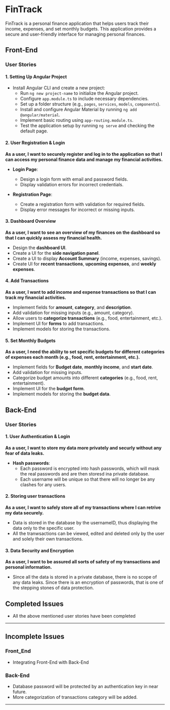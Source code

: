 # FinTrack

FinTrack is a personal finance application that helps users track their income, expenses, and set monthly budgets. This application provides a secure and user-friendly interface for managing personal finances.

## Front-End

### User Stories

#### 1. Setting Up Angular Project
- Install Angular CLI and create a new project:
  - Run `ng new project-name` to initialize the Angular project.
  - Configure `app.module.ts` to include necessary dependencies.
  - Set up a folder structure (e.g., `pages`, `services`, `models`, `components`).
  - Install and configure Angular Material by running `ng add @angular/material`.
  - Implement basic routing using `app-routing.module.ts`.
  - Test the application setup by running `ng serve` and checking the default page.

#### 2. User Registration & Login
**As a user, I want to securely register and log in to the application so that I can access my personal finance data and manage my financial activities.**

- **Login Page**:
  - Design a login form with email and password fields.
  - Display validation errors for incorrect credentials.

- **Registration Page**:
  - Create a registration form with validation for required fields.
  - Display error messages for incorrect or missing inputs.

#### 3. Dashboard Overview
**As a user, I want to see an overview of my finances on the dashboard so that I can quickly assess my financial health.**

- Design the **dashboard UI**.
- Create a UI for the **side navigation panel**.
- Create a UI to display **Account Summary** (income, expenses, savings).
- Create UI for **recent transactions**, **upcoming expenses**, and **weekly expenses**.

#### 4. Add Transactions
**As a user, I want to add income and expense transactions so that I can track my financial activities.**

- Implement fields for **amount**, **category**, and **description**.
- Add validation for missing inputs (e.g., amount, category).
- Allow users to **categorize transactions** (e.g., food, entertainment, etc.).
- Implement UI for **forms** to add transactions.
- Implement models for storing the transactions.

#### 5. Set Monthly Budgets
**As a user, I need the ability to set specific budgets for different categories of expenses each month (e.g., food, rent, entertainment, etc.).**

- Implement fields for **Budget date**, **monthly income**, and **start date**.
- Add validation for missing inputs.
- Categorize budget amounts into different **categories** (e.g., food, rent, entertainment).
- Implement UI for the **budget form**.
- Implement models for storing the **budget data**.


## Back-End

### User Stories


#### 1. User Authentication & Login
**As a user, I want to store my data more privately and securly without any fear of data leaks.**

- **Hash passwords**:
  - Each password is encrypted into hash passwords, which will mask the real passwords and are then storesd ina private database.
  - Each username will be unique so that there will no longer be any clashes for any users.


#### 2. Storing user transactions
**As a user, I want to safely store all of my transactions where I can retrive my data securely.**

- Data is stored in the database by the usernameID, thus displaying the data only to the specific user.
- All the tranwsactions can be viewed, edited and deleted only by the user and solely their own transactions.

#### 3. Data Security and Encryption
**As a user, I want to be assured all sorts of safety of my transactions and personal information.**

- Since all the data is stored in a private database, there is no scope of any data leaks. Since there is an encryption of passwords, that is one of the stepping stones of data protection.



## Completed Issues
- All the above mentioned user stories have been completed

---

## Incomplete Issues
### Front_End
 - Integrating Front-End with Back-End

### Back-End

 - Database password will be protected by an authentication key in near future.
 - More categorization of transactions category will be added.
---

